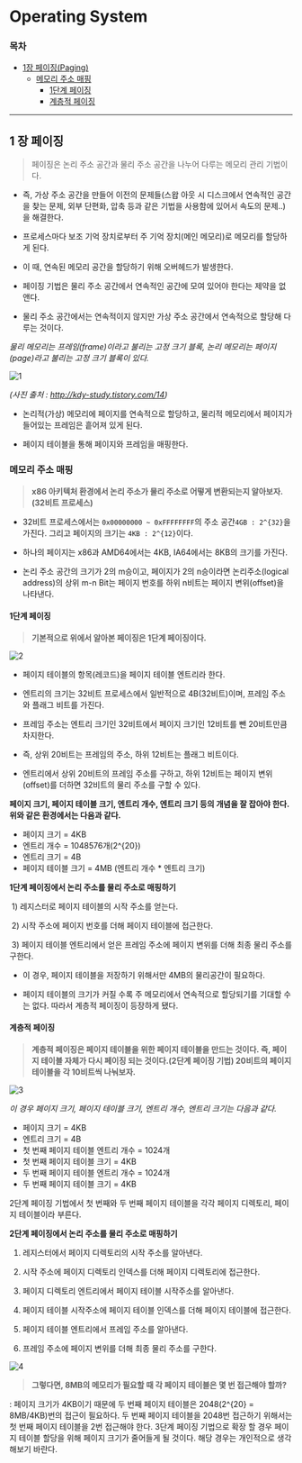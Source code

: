 # Operating System

### 목차

- [1장 페이징(Paging)](#1장-페이징)
  - [메모리 주소 매핑](#메모리-주소-매핑)
    - [1단계 페이징](#1단계-페이징)
    - [계층적 페이징](#계층적-페이징)

---

## 1 장 페이징

> 페이징은 논리 주소 공간과 물리 주소 공간을 나누어 다루는 메모리 관리 기법이다.

* 즉, 가상 주소 공간을 만들어 이전의 문제들(스왑 아웃 시 디스크에서 연속적인 공간을 찾는 문제, 외부 단편화, 압축 등과 같은 기법을 사용함에 있어서 속도의 문제..)을 해결한다.

* 프로세스마다 보조 기억 장치로부터 주 기억 장치(메인 메모리)로 메모리를 할당하게 된다.

* 이 때, 연속된 메모리 공간을 할당하기 위해 오버헤드가 발생한다.

* 페이징 기법은 물리 주소 공간에서 연속적인 공간에 모여 있어야 한다는 제약을 없앤다.

* 물리 주소 공간에서는 연속적이지 않지만 가상 주소 공간에서 연속적으로 할당해 다루는 것이다.



*물리 메모리는 프레임(frame)이라고 불리는 고정 크기 블록, 논리 메모리는 페이지(page)라고 불리는 고정 크기 블록이 있다.*





![1](https://user-images.githubusercontent.com/20038567/47486911-5ba6c300-d87c-11e8-9a56-67e83b5a8047.png)

*(사진 출처 :  http://kdy-study.tistory.com/14)*



* 논리적(가상) 메모리에 페이지를 연속적으로 할당하고, 물리적 메모리에서 페이지가 들어있는 프레임은 흩어져 있게 된다.

* 페이지 테이블을 통해 페이지와 프레임을 매핑한다.



### 메모리 주소 매핑

> **x86 아키텍처 환경에서 논리 주소가 물리 주소로 어떻게 변환되는지 알아보자. (32비트 프로세스)**

*  32비트 프로세스에서는 `0x00000000 ~ 0xFFFFFFFF`의 주소 공간`4GB : 2^{32}`을 가진다. 그리고 페이지의 크기는 `4KB : 2^{12}`이다.

* 하나의 페이지는 x86과 AMD64에서는 4KB, IA64에서는 8KB의 크기를 가진다.

* 논리 주소 공간의 크기가 2의 m승이고, 페이지가 2의 n승이라면 논리주소(logical address)의 상위 m-n Bit는 페이지 번호를 하위 n비트는 페이지 변위(offset)을 나타낸다.



#### 1단계 페이징

> **기본적으로 위에서 알아본 페이징은 1단계 페이징이다.**

![2](https://user-images.githubusercontent.com/20038567/47486921-606b7700-d87c-11e8-9681-538a6796268b.PNG)



* 페이지 테이블의 항목(레코드)을 페이지 테이블 엔트리라 한다.

* 엔트리의 크기는 32비트 프로세스에서 일반적으로 4B(32비트)이며, 프레임 주소와 플래그 비트를 가진다.

* 프레임 주소는 엔트리 크기인 32비트에서 페이지 크기인 12비트를 뺀 20비트만큼 차지한다.

* 즉, 상위 20비트는 프레임의 주소, 하위 12비트는 플래그 비트이다.

* 엔트리에서 상위 20비트의 프레임 주소를 구하고, 하위 12비트는 페이지 변위(offset)를 더하면 32비트의 물리 주소를 구할 수 있다.



**페이지 크기, 페이지 테이블 크기, 엔트리 개수, 엔트리 크기 등의 개념을 잘 잡아야 한다. 위와 같은 환경에서는 다음과 같다.**

- 페이지 크기 = 4KB
- 엔트리 개수 = 1048576개(2^{20})
- 엔트리 크기 = 4B
- 페이지 테이블 크기 = 4MB (엔트리 개수 * 엔트리 크기)



**1단계 페이징에서 논리 주소를 물리 주소로 매핑하기**

​	1) 레지스터로 페이지 테이블의 시작 주소를 얻는다.

​	2) 시작 주소에 페이지 번호를 더해 페이지 테이블에 접근한다.

​	3) 페이지 테이블 엔트리에서 얻은 프레임 주소에 페이지 변위를 더해 최종 물리 주소를 구한다.



* 이 경우, 페이지 테이블을 저장하기 위해서만 4MB의 물리공간이 필요하다.

* 페이지 테이블의 크기가 커질 수록 주 메모리에서 연속적으로 할당되기를 기대할 수는 없다. 따라서 계층적 페이징이 등장하게 됐다.



#### 계층적 페이징

> **계층적 페이징은 페이지 테이블을 위한 페이지 테이블을 만드는 것이다. 즉, 페이지 테이블 자체가 다시 페이징 되는 것이다.(2단계 페이징 기법) 20비트의 페이지 테이블을 각 10비트씩 나눠보자.**



![3](https://user-images.githubusercontent.com/20038567/47486922-606b7700-d87c-11e8-9e8e-a52bf32d4098.PNG)



*이 경우 페이지 크기, 페이지 테이블 크기, 엔트리 개수, 엔트리 크기는 다음과 같다.*

- 페이지 크기 = 4KB
- 엔트리 크기 = 4B
- 첫 번째 페이지 테이블 엔트리 개수 = 1024개
- 첫 번째 페이지 테이블 크기 = 4KB
- 두 번째 페이지 테이블 엔트리 개수 = 1024개
- 두 번째 페이지 테이블 크기 = 4KB

2단계 페이징 기법에서 첫 번째와 두 번째 페이지 테이블을 각각 페이지 디렉토리, 페이지 테이블이라 부른다.



**2단계 페이징에서 논리 주소를 물리 주소로 매핑하기**

1) 레지스터에서 페이지 디렉토리의 시작 주소를 알아낸다.

2) 시작 주소에 페이지 디렉토리 인덱스를 더해 페이지 디렉토리에 접근한다.

3) 페이지 디렉토리 엔트리에서 페이지 테이블 시작주소를 알아낸다.

4) 페이지 테이블 시작주소에 페이지 테이블 인덱스를 더해 페이지 테이블에 접근한다.

5) 페이지 테이블 엔트리에서 프레임 주소를 알아낸다.

6) 프레임 주소에 페이지 변위를 더해 최종 물리 주소를 구한다.



![4](https://user-images.githubusercontent.com/20038567/47486923-606b7700-d87c-11e8-992e-59c19e7575e8.PNG)



> **그렇다면, 8MB의 메모리가 필요할 때 각 페이지 테이블은 몇 번 접근해야 할까?**

: 페이지 크기가 4KB이기 때문에 두 번째 페이지 테이블은 2048(2^{20} = 8MB/4KB)번의 접근이 필요하다. 두 번째 페이지 테이블을 2048번 접근하기 위해서는 첫 번째 페이지 테이블을 2번 접근해야 한다. 3단계 페이징 기법으로 확장 할 경우 페이지 테이블 할당을 위해 페이지 크기가 줄어들게 될 것이다. 해당 경우는 개인적으로 생각해보기 바란다.
